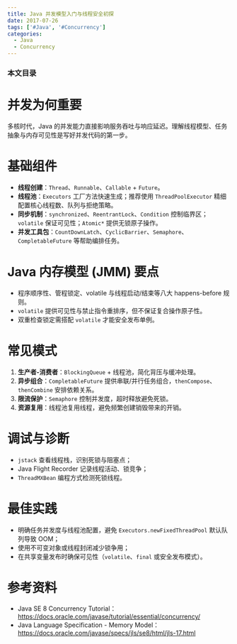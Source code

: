 ```yaml
---
title: Java 并发模型入门与线程安全初探
date: 2017-07-26
tags: ['#Java', '#Concurrency']
categories:
  - Java
  - Concurrency
---
```


### 本文目录
<!-- toc -->

# 并发为何重要
多核时代，Java 的并发能力直接影响服务吞吐与响应延迟。理解线程模型、任务抽象与内存可见性是写好并发代码的第一步。

# 基础组件
- **线程创建**：`Thread`、`Runnable`、`Callable` + `Future`。
- **线程池**：`Executors` 工厂方法快速生成；推荐使用 `ThreadPoolExecutor` 精细配置核心线程数、队列与拒绝策略。
- **同步机制**：`synchronized`、`ReentrantLock`、`Condition` 控制临界区；`volatile` 保证可见性；`Atomic*` 提供无锁原子操作。
- **并发工具包**：`CountDownLatch`、`CyclicBarrier`、`Semaphore`、`CompletableFuture` 等帮助编排任务。

# Java 内存模型 (JMM) 要点
- 程序顺序性、管程锁定、volatile 与线程启动/结束等八大 happens-before 规则。
- `volatile` 提供可见性与禁止指令重排序，但不保证复合操作原子性。
- 双重检查锁定需搭配 `volatile` 才能安全发布单例。

# 常见模式
1. **生产者-消费者**：`BlockingQueue` + 线程池，简化背压与缓冲处理。
2. **异步组合**：`CompletableFuture` 提供串联/并行任务组合，`thenCompose`、`thenCombine` 安排依赖关系。
3. **限流保护**：`Semaphore` 控制并发度，超时释放避免死锁。
4. **资源复用**：线程池复用线程，避免频繁创建销毁带来的开销。

# 调试与诊断
- `jstack` 查看线程栈，识别死锁与阻塞点；
- Java Flight Recorder 记录线程活动、锁竞争；
- `ThreadMXBean` 编程方式检测死锁线程。

# 最佳实践
- 明确任务并发度与线程池配置，避免 `Executors.newFixedThreadPool` 默认队列导致 OOM；
- 使用不可变对象或线程封闭减少锁争用；
- 在共享变量发布时确保可见性（`volatile`、`final` 或安全发布模式）。

# 参考资料
- Java SE 8 Concurrency Tutorial：https://docs.oracle.com/javase/tutorial/essential/concurrency/
- Java Language Specification - Memory Model：https://docs.oracle.com/javase/specs/jls/se8/html/jls-17.html
